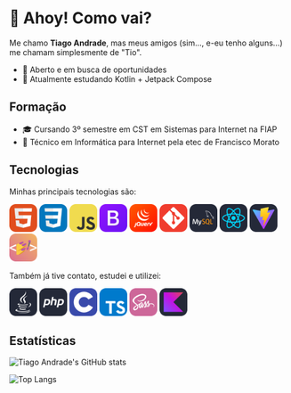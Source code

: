 # :wave: Ahoy! Como vai?
Me chamo **Tiago Andrade**, mas meus amigos (sim..., e-eu tenho alguns...) me chamam simplesmente de "Tio".

- :briefcase: Aberto e em busca de oportunidades
- :book: Atualmente estudando Kotlin + Jetpack Compose

## Formação
- :mortar_board: Cursando 3º semestre em CST em Sistemas para Internet na FIAP
- :blue_book: Técnico em Informática para Internet pela etec de Francisco Morato

## Tecnologias
Minhas principais tecnologias são:

<div display="inline-block">
	<img src="https://github.com/tandpfun/skill-icons/blob/main/icons/HTML.svg" height="50" alt="HTML5" title="HTML5" />
	<img src="https://github.com/tandpfun/skill-icons/blob/main/icons/CSS.svg" height="50" alt="CSS3" title="CSS3" />
	<img src="https://github.com/tandpfun/skill-icons/blob/main/icons/JavaScript.svg" height="50" alt="JavaScript" title="JavaScript" />
	<img src="https://github.com/tandpfun/skill-icons/blob/main/icons/Bootstrap.svg" height="50" alt="Bootstrap" title="Bootstrap" />
	<img src="https://github.com/tandpfun/skill-icons/blob/main/icons/JQuery.svg" height="50" alt="jQuery" title="jQuery" />
	<img src="https://github.com/tandpfun/skill-icons/blob/main/icons/Git.svg" height="50" alt="Git" title="Git" />
	<img src="https://github.com/tandpfun/skill-icons/blob/main/icons/MySQL-Dark.svg" height="50" alt="MySQL" title="MySQL" />
	<img src="https://github.com/tandpfun/skill-icons/blob/main/icons/React-Dark.svg" height="50" alt="React.js" title="React.js" />
	<img src="https://github.com/tandpfun/skill-icons/blob/main/icons/Vite-Dark.svg" height="50" alt="Vite" title="Vite" />
	<img src="https://github.com/tandpfun/skill-icons/blob/main/icons/StyledComponents.svg" height="50" alt="Styled Components" title="Styled Components" />
</div>


Também já tive contato, estudei e utilizei:

<div display="inline-block">
	<img src="https://github.com/tandpfun/skill-icons/blob/main/icons/Java-Dark.svg" height="50" alt="Java" title="Java" />
	<img src="https://github.com/tandpfun/skill-icons/blob/main/icons/PHP-Dark.svg" height="50" alt="PHP" title="PHP" />
	<img src="https://github.com/tandpfun/skill-icons/blob/main/icons/C.svg" height="50" alt="C language" title="C language" />
	<img src="https://github.com/tandpfun/skill-icons/blob/main/icons/TypeScript.svg" height="50" alt="TypeScript" title="TypeScript" />
	<img src="https://github.com/tandpfun/skill-icons/blob/main/icons/Sass.svg" height="50" alt="Sass" title="Sass" />
	<img src="https://github.com/tandpfun/skill-icons/blob/main/icons/Kotlin-Dark.svg" height="50" alt="Kotlin" title="Kotlin" />
</div>

## Estatísticas
![Tiago Andrade's GitHub stats](https://github-readme-stats.vercel.app/api?username=andrade-tiago&show_icons=true&theme=merko)

![Top Langs](https://github-readme-stats.vercel.app/api/top-langs/?username=andrade-tiago&layout=compact&theme=merko)
